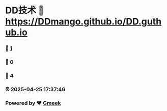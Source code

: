 # DD技术 :link: https://DDmango.github.io/DD.guthub.io 
### :page_facing_up: [1](https://DDmango.github.io/DD.guthub.io/tag.html) 
### :speech_balloon: 0 
### :hibiscus: 4 
### :alarm_clock: 2025-04-25 17:37:46 
### Powered by :heart: [Gmeek](https://github.com/Meekdai/Gmeek)
